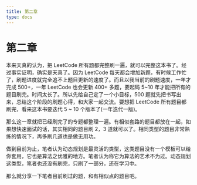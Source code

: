 ```yaml
---
title: 第二章
type: docs
---
```


# 第二章

本来天真的认为，把 LeetCode 所有题都完整刷一遍，就可以完整这本书了。经过事实证明，确实是天真了。因为 LeetCode 每天都会增加新题，有时候工作忙了，刷题进度就完全追不上题目更新的速度了。而且以我当前的刷题速度，一年才完成 500+，一年 LeetCode 也会更新 400+ 多题，要起码 5~10 年才能把所有的题目刷完。时间太长了。所以先给自己定了一个小目标，500 题就先把书写出来，总结这个阶段的刷题心得，和大家一起交流。要想把 LeetCode 所有题目都刷完，看来这本书要迭代 5 ~ 10 个版本了(一年迭代一版)。

那么这一章就把已经刷完了的专题都整理一遍。有相似套路的题目都放在一起，如果想快速面试的话，其实相同的题目刷 2，3 道就可以了。相同类型的题目非常熟练的情况下，再多刷几道也是做无用功。

做到目前为止，笔者认为动态规划是最灵活的类型，这类题目没有一个模板可以给你套用，它也是算法之优雅的地方。笔者认为称它为算法的艺术不为过。动态规划这类型，笔者也还没有刷完，只刷了一部分，还在学习中。

那么就分享一下笔者目前刷过的题，和有相似点的题目吧。
